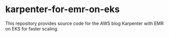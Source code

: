 # karpenter-for-emr-on-eks
This repository provides source code for the AWS blog Karpenter with EMR on EKS for faster scaling.


